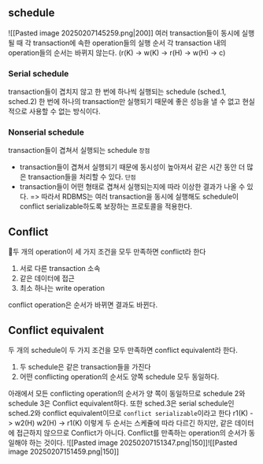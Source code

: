 ## schedule
![[Pasted image 20250207145259.png|200]]
여러 transaction들이 동시에 실행될 때 각 transaction에 속한 operation들의 실행 순서
각 transaction 내의 operation들의 순서는 바뀌지 않는다. (r(K) -> w(K) -> r(H) -> w(H) -> c)

### Serial schedule
transaction들이 겹치지 않고 한 번에 하나씩 실행되는 schedule (sched.1, sched.2)
한 번에 하나의 transaction만 실행되기 때문에 좋은 성능을 낼 수 없고 현실적으로 사용할 수 없는 방식이다.
### Nonserial schedule
transaction들이 겹쳐서 실행되는 schedule
`장점`
- transaction들이 겹쳐서 실행되기 때문에 동시성이 높아져서 같은 시간 동안 더 많은 transaction들을 처리할 수 있다.
`단점`
- transaction들이 어떤 형태로 겹쳐서 실행되는지에 따라 이상한 결과가 나올 수 있다.
=> 따라서 RDBMS는 여러 transaction을 동시에 실행해도 schedule이 conflict serializable하도록 보장하는 프로토콜을 적용한다.

## Conflict
두 개의 operation이 세 가지 조건을 모두 만족하면 conflict라 한다
1. 서로 다른 transaction 소속
2. 같은 데이터에 접근
3. 최소 하나는 write operation

conflict operation은 순서가 바뀌면 결과도 바뀐다.

## Conflict equivalent
두 개의 schedule이 두 가지 조건을 모두 만족하면 conflict equivalent라 한다.
1. 두 schedule은 같은 transaction들을 가진다
2. 어떤 conflicting operation의 순서도 양쪽 schedule 모두 동일하다.

아래에서 모든 conflicting operation의 순서가 양 쪽이 동일하므로 schedule 2와 schedule 3은 Conflict equivalent하다.
또한 sched.3은 serial schedule인 sched.2와 conflict equivalent이므로 `conflict serializable`이라고 한다
r1(K) -> w2(H)
w2(H) -> r1(K)
이렇게 두 순서는 스케쥴에 따라 다르긴 하지만, 같은 데이터에 접근하지 않으므로 Conflict가 아니다. Conflict를 만족하는 operation의 순서가 동일해야 하는 것이다.
![[Pasted image 20250207151347.png|150]]![[Pasted image 20250207151459.png|150]]